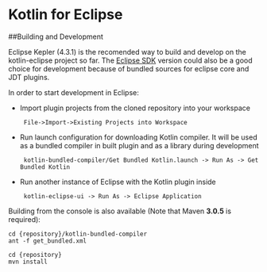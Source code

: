 Kotlin for Eclipse
==============

##Building and Development

Eclipse Kepler (4.3.1) is the recomended way to build and develop on the kotlin-eclipse project so far. The [Eclipse SDK](http://download.eclipse.org/eclipse/downloads/drops4/R-4.3.1-201309111000/) version could also be a good choice for development because of bundled sources for eclipse core and JDT plugins.

In order to start development in Eclipse:
 - Import plugin projects from the cloned repository into your workspace 
 
        File->Import->Existing Projects into Workspace

 - Run launch configuration for downloading Kotlin compiler. It will be used as a bundled compiler in built plugin and as a library during development 
 
        kotlin-bundled-compiler/Get Bundled Kotlin.launch -> Run As -> Get Bundled Kotlin

 - Run another instance of Eclipse with the Kotlin plugin inside 
 
        kotlin-eclipse-ui -> Run As -> Eclipse Application


Building from the console is also available (Note that Maven **3.0.5** is required):

    cd {repository}/kotlin-bundled-compiler
    ant -f get_bundled.xml  

    cd {repository}
    mvn install


